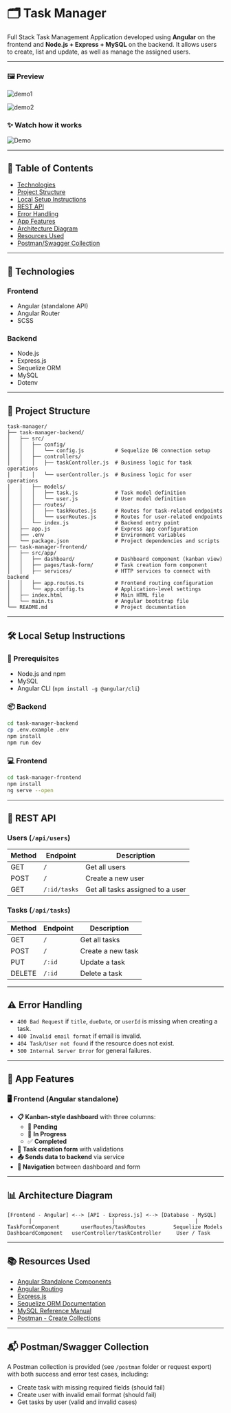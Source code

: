# 🗂️ Task Manager 

Full Stack Task Management Application developed using **Angular** on the frontend and **Node.js + Express + MySQL** on the backend. It allows users to create, list and update, as well as manage the assigned users.

---

### 🖼️ Preview

![demo1](./assets/demo1.JPG)

![demo2](./assets/demo2.JPG)

### ✨ Watch how it works

![Demo](./assets/demo.gif)

---

## 📌 Table of Contents

- [Technologies](#-technologies)
- [Project Structure](#-project-structure)
- [Local Setup Instructions](#-local-setup-instructions)
- [REST API](#-rest-api)
- [Error Handling](#-error-handling)
- [App Features](#-app-features)
- [Architecture Diagram](#-architecture-diagram)
- [Resources Used](#-resources-used)
- [Postman/Swagger Collection](#-postmanswagger-collection)

---

## 🚀 Technologies

### Frontend
- Angular (standalone API)
- Angular Router
- SCSS

### Backend
- Node.js
- Express.js
- Sequelize ORM
- MySQL
- Dotenv

---

## 🧱 Project Structure

```
task-manager/
├── task-manager-backend/
│   ├── src/
│   │   ├── config/
│   │   │   └── config.js          # Sequelize DB connection setup
│   │   ├── controllers/
│   │   │   ├── taskController.js  # Business logic for task operations
│   │   │   └── userController.js  # Business logic for user operations
│   │   ├── models/
│   │   │   ├── task.js            # Task model definition
│   │   │   └── user.js            # User model definition
│   │   ├── routes/
│   │   │   ├── taskRoutes.js      # Routes for task-related endpoints
│   │   │   └── userRoutes.js      # Routes for user-related endpoints
│   │   └── index.js               # Backend entry point
│   ├── app.js                     # Express app configuration
│   ├── .env                       # Environment variables
│   └── package.json               # Project dependencies and scripts
├── task-manager-frontend/
│   ├── src/app/
│   │   ├── dashboard/             # Dashboard component (kanban view)
│   │   ├── pages/task-form/       # Task creation form component
│   │   ├── services/              # HTTP services to connect with backend
│   │   ├── app.routes.ts          # Frontend routing configuration
│   │   └── app.config.ts          # Application-level settings
│   ├── index.html                 # Main HTML file
│   └── main.ts                    # Angular bootstrap file
└── README.md                      # Project documentation
```
---

## 🛠️ Local Setup Instructions

### 🔧 Prerequisites
- Node.js and npm
- MySQL
- Angular CLI (`npm install -g @angular/cli`)

### 📦 Backend
```bash
cd task-manager-backend
cp .env.example .env
npm install
npm run dev
```

### 💻 Frontend
```bash
cd task-manager-frontend
npm install
ng serve --open
```
---

## 🔗 REST API

### Users (`/api/users`)
| Method | Endpoint         | Description                        |
|--------|------------------|------------------------------------|
| GET    | `/`              | Get all users                      |
| POST   | `/`              | Create a new user                  |
| GET    | `/:id/tasks`     | Get all tasks assigned to a user  |

### Tasks (`/api/tasks`)
| Method | Endpoint         | Description                        |
|--------|------------------|------------------------------------|
| GET    | `/`              | Get all tasks                      |
| POST   | `/`              | Create a new task                  |
| PUT    | `/:id`           | Update a task                      |
| DELETE | `/:id`           | Delete a task                      |

---

## ⚠️ Error Handling

- `400 Bad Request` if `title`, `dueDate`, or `userId` is missing when creating a task.
- `400 Invalid email format` if email is invalid.
- `404 Task/User not found` if the resource does not exist.
- `500 Internal Server Error` for general failures.

---

## 🧩 App Features

### 🖥️ Frontend (Angular standalone)

- **📋 Kanban-style dashboard** with three columns:
  - 🔶 **Pending**
  - 🔵 **In Progress**
  - ✅ **Completed**
- **📝 Task creation form** with validations
- **📤 Sends data to backend** via service
- **🔁 Navigation** between dashboard and form

---

## 📊 Architecture Diagram

```
[Frontend - Angular] <--> [API - Express.js] <--> [Database - MySQL]
       |                          |                          |
TaskFormComponent       userRoutes/taskRoutes         Sequelize Models
DashboardComponent   userController/taskController     User / Task
```
---

## 📚 Resources Used

- [Angular Standalone Components](https://angular.io/guide/standalone-components)
- [Angular Routing](https://angular.io/guide/router)
- [Express.js](https://expressjs.com/)
- [Sequelize ORM Documentation](https://sequelize.org/)
- [MySQL Reference Manual](https://dev.mysql.com/doc/)
- [Postman - Create Collections](https://learning.postman.com/docs/getting-started/creating-the-first-collection/)

---

## 📬 Postman/Swagger Collection

A Postman collection is provided (see `/postman` folder or request export) with both success and error test cases, including:

- Create task with missing required fields (should fail)
- Create user with invalid email format (should fail)
- Get tasks by user (valid and invalid cases)



